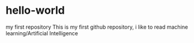 # hello-world
my first repository
This is my first github repository, i like to read
machine learning/Artificial Intelligence 
